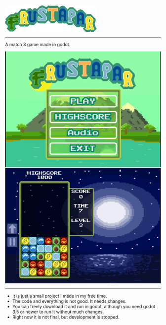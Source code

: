 ![Frustapar](/FrustaparGame/Assets/FRUSTAPAR_TITLE_3.png)
***
A match 3 game made in godot.

![Title Screen](/FrustaparGame/Assets/FrustaparTitleScreen.png "Title Screen")
![Game Screen](/FrustaparGame/Assets/FrustaparGameScreen.png "Game Screen")

***
* It is just a small project I made in my free time.
* The code and everything is not good. It needs changes.
* You can freely download it and run in godot, although you need godot 3.5 or newer to run it without much changes.
* Right now it is not final, but development is stopped.
